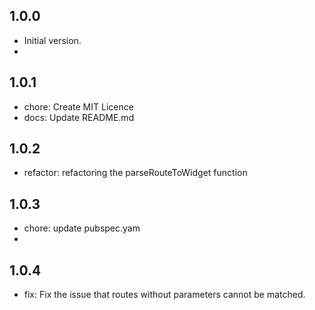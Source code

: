## 1.0.0

- Initial version.
- 
## 1.0.1

- chore: Create MIT Licence
- docs: Update README.md

## 1.0.2

- refactor: refactoring the parseRouteToWidget function

## 1.0.3

- chore: update pubspec.yam
- 
## 1.0.4

- fix: Fix the issue that routes without parameters cannot be matched.
